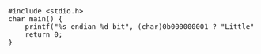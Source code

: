 <div> 

<pre>
#include &#60;stdio.h&#62;
char main() { 
    printf("%s endian %d bit", (char)0b000000001 ? "Little" : "big", sizeof(char*) * 8);
    return 0;
}
</pre>

</div>
